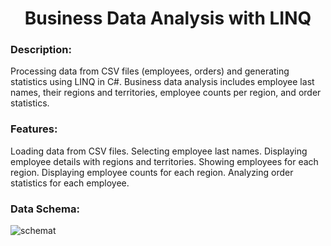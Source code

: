 <h1 align="center">Business Data Analysis with LINQ</h1>

<h3>Description:</h3>

Processing data from CSV files (employees, orders) and generating statistics using LINQ in C#. Business data analysis includes employee last names, their regions and territories, employee counts per region, and order statistics.

<h3>Features:</h3>

Loading data from CSV files.
Selecting employee last names.
Displaying employee details with regions and territories.
Showing employees for each region.
Displaying employee counts for each region.
Analyzing order statistics for each employee.

<h3>Data Schema:</h3>


![schemat](https://github.com/MartynaMulawa/Business-Data-Analysis-with-LINQ/assets/115184864/f2735d8e-f9ff-4cab-ad4b-118dafba7b7b)

